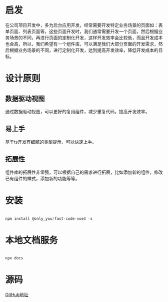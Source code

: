# 启发
在公司项目开发中，多为后台应用开发，经常需要开发特定业务场景的页面如：表单页面、列表页面等，这些页面开发时，我们通常需要开发一个页面，然后根据业务场景的不同，再进行页面的定制化开发，这样开发效率会比较低，而且开发成本也会高，所以，我们希望有一个组件库，可以满足我们大部分页面的开发需求，然后根据业务场景的不同，进行定制化开发，达到提高开发效率，降低开发成本的目标。

# 设计原则
## 数据驱动视图
通过数据驱动视图，可以更好的复用组件，减少重复代码，提高开发效率。
## 易上手
基于ts开发有细腻的类型提示，可以快速上手。
## 拓展性
组件库的拓展性非常强，可以根据自己的需求进行拓展，比如添加新的组件，修改已有组件的样式，添加新的功能等等。

# 安装
```` javascript

npm install @only_you/fast-code-vue3 -s

````

# 本地文档服务
```` javascript

npx docs

````

# 源码
[GitHub地址](https://github.com/hn1003/fast-code-vue3)


